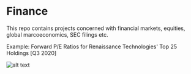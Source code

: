 # Finance

This repo contains projects concerned with financial markets, equities, global marcoeconomics, SEC filings etc.

Example: Forward P/E Ratios for Renaissance Technologies' Top 25 Holdings [Q3 2020]

![alt text](https://github.com/BrandonToushan/Finance/blob/master/images/renaissance_PE.png)
